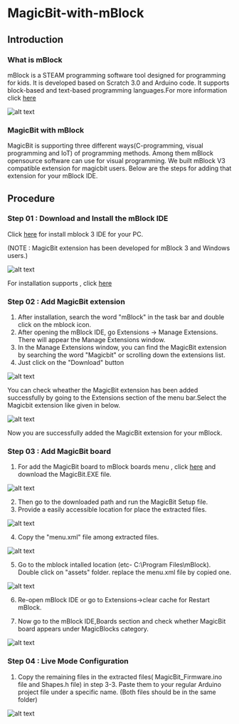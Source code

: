 # MagicBit-with-mBlock
## Introduction
### What is mBlock

mBlock is a STEAM programming software tool designed for programming for kids. It is developed based on Scratch 3.0 and Arduino code.  It supports block-based and text-based programming languages.For more information click [here](http://www.mblock.cc/introduction-to-product/)

![alt text](https://github.com/magicbitlk/MagicBit-with-mBlock/blob/master/images/MagicBit/mBlock.jpg "Logo Title Text 1")

### MagicBit with mBlock

MagicBit is supporting three different ways(C-programming, visual programming and IoT) of programming methods. Among them mBlock opensource software can use for visual programming. We built mBlock V3 compatible extension for magicbit users. Below are the steps for adding that extension for your mBlock IDE.

## Procedure

### Step 01 : Download and Install the mBlock IDE

Click [here](http://www.mblock.cc/mblock-software/) for install mblock 3 IDE for your PC. 

(NOTE : MagicBit extension has been developed for mBlock 3 and Windows users.)

![alt text](https://github.com/magicbitlk/MagicBit-with-mBlock/blob/master/images/MagicBit/mblock3.png "Logo Title Text 1")

For installation supports , click [here](https://www.youtube.com/watch?v=TgtZkCzYPgc)

### Step 02 : Add MagicBit extension

1. After installation, search the word "mBlock" in the task bar and double click on the mblock icon.
2. After opening the mBlock IDE, go  Extensions -> Manage Extensions. There will appear the Manage Extensions window. 
3. In the Manage Extensions window, you can find the MagicBit extension by searching the word "Magicbit" or scrolling down the extensions list.
4. Just click on the "Download" button

![alt text](https://github.com/magicbitlk/MagicBit-with-mBlock/blob/master/images/MagicBit/adding_extension.png "Logo Title Text 1")

You can check wheather the MagicBit extension has been added successfully by going to the Extensions section of the menu bar.Select the Magicbit extension like given in below.

![alt text](https://github.com/magicbitlk/MagicBit-with-mBlock/blob/master/images/MagicBit/magicbit.png "Logo Title Text 1")

Now you are successfully added the MagicBit extension for your mBlock.

### Step 03 : Add MagicBit board

1. For add the MagicBit board to mBlock boards menu , click [here](https://github.com/magicbitlk/MagicBit-with-mBlock/blob/master/setup/MagicBit%20Setup.EXE) and download the MagicBit.EXE file. 

![alt text](https://github.com/magicbitlk/MagicBit-with-mBlock/blob/master/images/MagicBit/setup.png "Logo Title Text 1")

2. Then go to the downloaded path and run the MagicBit Setup file.
3. Provide a easily accessible location for place the extracted files.

![alt text](https://github.com/magicbitlk/MagicBit-with-mBlock/blob/master/images/MagicBit/magicbit_setup.png "Logo Title Text 1")

4. Copy the "menu.xml" file among extracted files.

![alt text](https://github.com/magicbitlk/MagicBit-with-mBlock/blob/master/images/MagicBit/menu.png "Logo Title Text 1")

5. Go to the mblock intalled location (etc- C:\Program Files\mBlock). Double click on "assets" folder. replace the menu.xml file by copied one.

![alt text](https://github.com/magicbitlk/MagicBit-with-mBlock/blob/master/images/MagicBit/assets.png "Logo Title Text 1")

6. Re-open mBlock IDE or go to Extensions->clear cache for Restart mBlock.  

7. Now go to the mBlock IDE,Boards section and check whether MagicBit board appears under MagicBlocks category.

![alt text](https://github.com/magicbitlk/MagicBit-with-mBlock/blob/master/images/MagicBit/board_menu.png "Logo Title Text 1")

### Step 04 : Live Mode Configuration

1. Copy the remaining files in the extracted files( MagicBit_Firmware.ino file and Shapes.h file) in step 3-3. Paste them to your regular Arduino project file under a specific name.
(Both files should be in the same folder)

![alt text](https://github.com/magicbitlk/MagicBit-with-mBlock/blob/master/images/MagicBit/live_mode.png "Logo Title Text 1")
